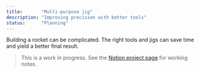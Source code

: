 ```yaml
---
title:       "Multi-purpose jig"
description: "Improving precision with better tools"
status:      "Planning"
---
```


Building a rocket can be complicated.
The right tools and jigs can save time and yield a better final result.

> This is a work in progress. See the [Notion project page][1] for working notes.

[1]: https://www.notion.so/rocketlabdelta/Multi-Purpose-Jig-285b21816f074bb58049b30ea424b230
